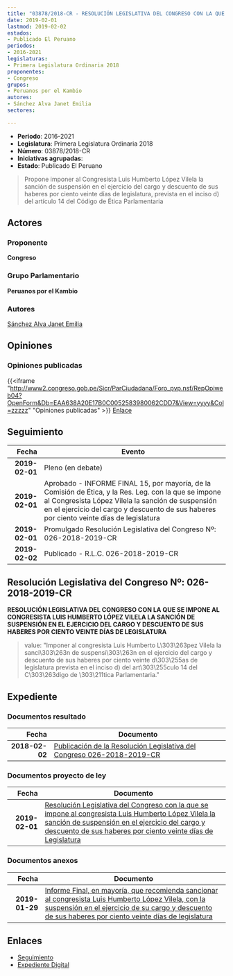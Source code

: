```yaml
---
title: "03878/2018-CR - RESOLUCIÓN LEGISLATIVA DEL CONGRESO CON LA QUE SE IMPONE AL CONGRESISTA LUIS HUMBERTO LÓPEZ VILELA LA SANCIÓN DE SUSPENSIÓN EN EL EJERCICIO DEL CARGO Y DESCUENTO DE SUS HABERES POR CIENTO VEINTE DÍAS DE LEGISLATURA"
date: 2019-02-01
lastmod: 2019-02-02
estados:
- Publicado El Peruano
periodos:
- 2016-2021
legislaturas:
- Primera Legislatura Ordinaria 2018
proponentes:
- Congreso
grupos:
- Peruanos por el Kambio
autores:
- Sánchez Alva Janet Emilia
sectores:

---
```

- **Periodo**: 2016-2021
- **Legislatura**: Primera Legislatura Ordinaria 2018
- **Número**: 03878/2018-CR
- **Iniciativas agrupadas**: 
- **Estado**: Publicado El Peruano

> Propone imponer al Congresista Luis Humberto López Vilela la sanción de suspensión en el ejercicio del cargo y descuento de sus haberes por ciento veinte días de legislatura, prevista en el inciso d) del artículo 14 del Código de Ética Parlamentaria


## Actores

### Proponente

**Congreso**

### Grupo Parlamentario

**Peruanos por el Kambio**

### Autores

[Sánchez Alva Janet Emilia](mailto:mailto:jsancheza@congreso.gob.pe)

## Opiniones

### Opiniones publicadas

{{<iframe "http://www2.congreso.gob.pe/Sicr/ParCiudadana/Foro_pvp.nsf/RepOpiweb04?OpenForm&Db=EAA638A20E17B0C0052583980062CDD7&View=yyyy&Col=zzzzz" "Opiniones publicadas" >}}
[Enlace](http://www2.congreso.gob.pe/Sicr/ParCiudadana/Foro_pvp.nsf/RepOpiweb04?OpenForm&Db=EAA638A20E17B0C0052583980062CDD7&View=yyyy&Col=zzzzz)


## Seguimiento

| Fecha | Evento |
|------:|--------|
| **2019-02-01** | Pleno (en debate) |
| **2019-02-01** | Aprobado - INFORME FINAL 15, por mayoría, de la Comisión de Ética, y la Res. Leg. con la que se impone al Congresista López Vilela la sanción de suspensión en el ejercicio del cargo y descuento de sus haberes por ciento veinte días de legislatura |
| **2019-02-01** | Promulgado Resolución Legislativa del Congreso Nº: 026-2018-2019-CR |
| **2019-02-02** | Publicado - R.L.C. 026-2018-2019-CR |

## Resolución Legislativa del Congreso Nº: 026-2018-2019-CR

**RESOLUCIÓN LEGISLATIVA DEL CONGRESO CON LA QUE SE IMPONE AL CONGRESISTA LUIS HUMBERTO LÓPEZ VILELA LA SANCIÓN DE SUSPENSIÓN EN EL EJERCICIO DEL CARGO Y DESCUENTO DE SUS HABERES POR CIENTO VEINTE DÍAS DE LEGISLATURA**

> value: "Imponer al congresista Luis Humberto L\303\263pez Vilela la sanci\303\263n de suspensi\303\263n en el ejercicio del cargo y descuento de sus haberes por ciento veinte d\303\255as de legislatura prevista en el inciso d) del art\303\255culo 14 del C\303\263digo de \303\211tica Parlamentaria."


## Expediente

### Documentos resultado

| Fecha | Documento |
|------:|-----------|
| **2018-02-02** | [Publicación de la Resolución Legislativa del Congreso 026-2018-2019-CR](http://www.leyes.congreso.gob.pe/Documentos/2016_2021/Resolucion_del_Congreso/RLC-026-2018-2019-CR.pdf) |

### Documentos proyecto de ley

| Fecha | Documento |
|------:|-----------|
| **2019-02-01** | [Resolución Legislativa del Congreso con la que se impone al congresista Luis Humberto López Vilela la sanción de suspensión en el ejercicio del cargo y descuento de sus haberes por ciento veinte días de Legislatura](http://www.leyes.congreso.gob.pe/Documentos/2016_2021/Proyectos_de_Ley_y_de_Resoluciones_Legislativas/PL0387820190201.pdf) |

### Documentos anexos

| Fecha | Documento |
|------:|-----------|
| **2019-01-29** | [Informe Final, en mayoría, que recomienda sancionar al congresista Luis Humberto López Vilela, con la suspensión en el ejercicio de su cargo y descuento de sus haberes por ciento veinte días de legislatura](http://www.leyes.congreso.gob.pe/Documentos/2016_2021/Informes/Comision_de_Etica/INF-FINAL-15.pdf) |

## Enlaces

- [Seguimiento](http://www2.congreso.gob.pe/Sicr/TraDocEstProc/CLProLey2016.nsf/f7fff46988ca05b1052578e100829cc7/4ec27db2a3b03e1e0525839400754259?OpenDocument)
- [Expediente Digital](http://www2.congreso.gob.pe/Sicr/TraDocEstProc/Expvirt_2011.nsf/visbusqptramdoc1621/03878?opendocument)

